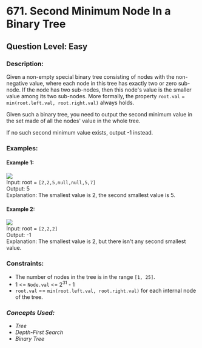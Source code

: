# 671. Second Minimum Node In a Binary Tree
## Question Level: Easy
### Description:
Given a non-empty special binary tree consisting of nodes with the non-negative value, where each node in this tree has exactly two or zero sub-node. If the node has two sub-nodes, then this node's value is the smaller value among its two sub-nodes. More formally, the property `root.val` = `min(root.left.val, root.right.val)` always holds.

Given such a binary tree, you need to output the second minimum value in the set made of all the nodes' value in the whole tree.

If no such second minimum value exists, output -1 instead.

### Examples:
#### Example 1:

<img src="https://assets.leetcode.com/uploads/2020/10/15/smbt1.jpg"><br>
Input: root = `[2,2,5,null,null,5,7]`  
Output: 5  
Explanation: The smallest value is 2, the second smallest value is 5.  
#### Example 2:

<img src="https://assets.leetcode.com/uploads/2020/10/15/smbt2.jpg"><br>
Input: root = `[2,2,2]`  
Output: -1  
Explanation: The smallest value is 2, but there isn't any second smallest value.  

### Constraints:

- The number of nodes in the tree is in the range `[1, 25]`.
- 1 <= `Node.val` <= 2<sup>31</sup> - 1
- `root.val` == `min(root.left.val, root.right.val)` for each internal node of the tree.

### <i>Concepts Used:
- Tree
- Depth-First Search
- Binary Tree</i>
 